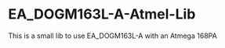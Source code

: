 EA_DOGM163L-A-Atmel-Lib
=======================

This is a small lib to use EA_DOGM163L-A with an Atmega 168PA
